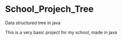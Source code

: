 # School_Projech_Tree
Data structured tree in java

This is a very basic project for my school, made in java
